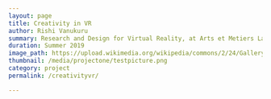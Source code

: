 ```yaml
---
layout: page
title: Creativity in VR
author: Rishi Vanukuru
summary: Research and Design for Virtual Reality, at Arts et Metiers Laval, France.
duration: Summer 2019
image_path: https://upload.wikimedia.org/wikipedia/commons/2/24/Galleryback.jpg
thumbnail: /media/projectone/testpicture.png
category: project
permalink: /creativityvr/

---
```


